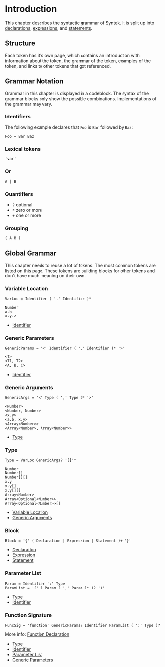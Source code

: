 # Introduction

This chapter describes the syntactic grammar of Syntek. It is split up into [declarations](/spec/grammar/syntactic/declarations/), [expressions](/spec/grammar/syntactic/expressions/), and [statements](/spec/grammar/syntactic/statements/).

## Structure

Each token has it's own page, which contains an introduction with information about the token, the grammar of the token, examples of the token, and links to other tokens that got referenced.

## Grammar Notation

Grammar in this chapter is displayed in a codeblock. The syntax of the grammar blocks only show the possible combinations. Implementations of the grammar may vary.

### Identifiers

The following example declares that `Foo` is `Bar` followed by `Baz`:

```grammar
Foo = Bar Baz
```

### Lexical tokens

```grammar
'var'
```

### Or

```grammar
A | B
```

### Quantifiers

- `?` optional
- `*` zero or more
- `+` one or more

### Grouping

```grammar
( A B )
```

## Global Grammar

This chapter needs to reuse a lot of tokens. The most common tokens are listed on this page. These tokens are building blocks for other tokens and don't have much meaning on their own.

### Variable Location

```grammar
VarLoc = Identifier ( '.' Identifier )*
```

```syntek
Number
a.b
x.y.z
```

- [Identifier](/spec/grammar/lexical.html#identifiers)

### Generic Parameters

```grammar
GenericParams = '<' Identifier ( ',' Identifier )* '>'
```

```syntek
<T>
<T1, T2>
<A, B, C>
```

- [Identifier](/spec/grammar/lexical.html#identifiers)

### Generic Arguments

```grammar
GenericArgs = '<' Type ( ',' Type )* '>'
```

```syntek
<Number>
<Number, Number>
<x.y>
<a.b, x.y>
<Array<Number>>
<Array<Number>, Array<Number>>
```

- [Type](/spec/grammar/syntactic/#type)

### Type

```grammar
Type = VarLoc GenericArgs? '[]'*
```

```syntek
Number
Number[]
Number[][]
x.y
x.y[]
x.y[][]
Array<Number>
Array<Optional<Number>>
Array<Optional<Number>>[]
```

- [Variable Location](/spec/grammar/syntactic/#variable-location)
- [Generic Arguments](/spec/grammar/syntactic/#generic-arguments)

### Block

```grammar
Block = '{' ( Declaration | Expression | Statement )+ '}'
```

- [Declaration](/spec/grammar/syntactic/declarations/)
- [Expression](/spec/grammar/syntactic/expressions/)
- [Statement](/spec/grammar/syntactic/statements/)

### Parameter List

```grammar
Param = Identifier ':' Type
ParamList = '(' ( Param ( ',' Param )* )? ')'
```

- [Type](/spec/grammar/syntactic/#type)
- [Identifier](/spec/grammar/lexical.html#identifiers)

### Function Signature

```grammar
FuncSig = 'function' GenericParams? Identifier ParamList ( ':' Type )?
```

More info: [Function Declaration](/spec/grammar/syntactic/declarations/function-declaration.html)

- [Type](/spec/grammar/syntactic/#type)
- [Identifier](/spec/grammar/lexical.html#identifiers)
- [Parameter List](/spec/grammar/syntactic/#parameter-list)
- [Generic Parameters](/spec/grammar/syntactic/#generic-parameters)
